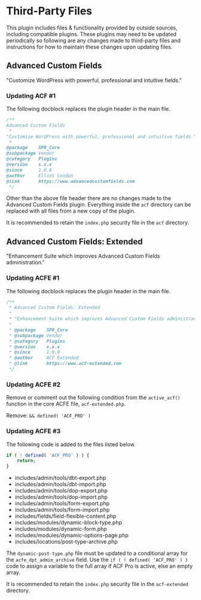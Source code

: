 # Third-Party Files

This plugin includes files & functionality provided by outside sources, including compatible plugins. These plugins may need to be updated periodically so following are any changes made to third-party files and instructions for how to maintain these changes upon updating files.

## Advanced Custom Fields

"Customize WordPress with powerful, professional and intuitive fields."

### Updating ACF #1

The following docblock replaces the plugin header in the main file.

```php
/**
Advanced Custom Fields
 *
"Customize WordPress with powerful, professional and intuitive fields."
 *
@package    SPR_Core
@subpackage Vendor
@category   Plugins
@version    x.x.x
@since      1.0.0
@author     Elliot Condon
@link       https://www.advancedcustomfields.com
 */
```

Other than the above file header there are no changes made to the Advanced Custom Fields plugin. Everything inside the `acf` directory can be replaced with all files from a new copy of the plugin.

It is recommended to retain the `index.php` security file in the `acf` directory.

## Advanced Custom Fields: Extended

"Enhancement Suite which improves Advanced Custom Fields administration."

### Updating ACFE #1

The following docblock replaces the plugin header in the main file.

```php
/**
 * Advanced Custom Fields: Extended
 *
 * "Enhancement Suite which improves Advanced Custom Fields administration."
 *
 * @package    SPR_Core
 * @subpackage Vendor
 * @category   Plugins
 * @version    x.x.x
 * @since      1.0.0
 * @author     ACF Extended
 * @link       https://www.acf-extended.com
 */
```

### Updating ACFE #2

Remove or comment out the following condition from the `active_acf()` function in the core ACFE file, `acf-extended.php`.

Remove:
`&& defined( 'ACF_PRO' )`

### Updating ACFE #3

The following code is added to the files listed below.

```php
if ( ! defined( 'ACF_PRO' ) ) {
    return;
}
```

* includes/admin/tools/dbt-export.php
* includes/admin/tools/dbt-import.php
* includes/admin/tools/dop-export.php
* includes/admin/tools/dop-import.php
* includes/admin/tools/form-export.php
* includes/admin/tools/form-import.php
* includes/fields/field-flexible-content.php
* includes/modules/dynamic-block-type.php
* includes/modules/dynamic-form.php
* includes/modules/dynamic-options-page.php
* includes/locations/post-type-archive.php

The `dynamic-post-type.php` file must be updated to a conditional array for the `acfe_dpt_admin_archive` field. Use the `if ( ! defined( 'ACF_PRO' ) )` code to assign a variable to the full array if ACF Pro is active, else an empty array.

It is recommended to retain the `index.php` security file in the `acf-extended` directory.
